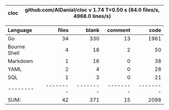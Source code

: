 
cloc|github.com/AlDanial/cloc v 1.74  T=0.50 s (84.0 files/s, 4968.0 lines/s)
--- | ---

Language|files|blank|comment|code
:-------|-------:|-------:|-------:|-------:
Go|34|330|13|1961
Bourne Shell|4|18|2|50
Markdown|1|16|0|38
YAML|2|4|0|28
SQL|1|3|0|21
--------|--------|--------|--------|--------
SUM:|42|371|15|2098
